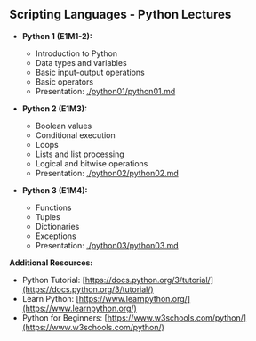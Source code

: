 ## Scripting Languages - Python Lectures

* **Python 1 (E1M1-2):**
    * Introduction to Python
    * Data types and variables
    * Basic input-output operations
    * Basic operators
    * Presentation: [./python01/python01.md](https://github.com/lukpaw/python-lectures/blob/main/python01/python01.md)

* **Python 2 (E1M3):**
    * Boolean values
    * Conditional execution
    * Loops
    * Lists and list processing
    * Logical and bitwise operations
    * Presentation: [./python02/python02.md](https://github.com/lukpaw/python-lectures/blob/main/python02/python02.md)

* **Python 3 (E1M4):**
    * Functions
    * Tuples
    * Dictionaries
    * Exceptions
    * Presentation: [./python03/python03.md](https://github.com/lukpaw/python-lectures/blob/main/python03/python03.md)

**Additional Resources:**

* Python Tutorial: [https://docs.python.org/3/tutorial/](https://docs.python.org/3/tutorial/)
* Learn Python: [https://www.learnpython.org/](https://www.learnpython.org/)
* Python for Beginners: [https://www.w3schools.com/python/](https://www.w3schools.com/python/)